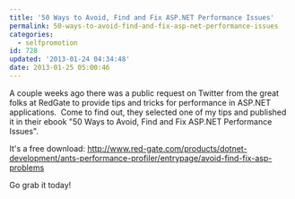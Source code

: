 ```yaml
---
title: '50 Ways to Avoid, Find and Fix ASP.NET Performance Issues'
permalink: 50-ways-to-avoid-find-and-fix-asp-net-performance-issues
categories: 
  - selfpromotion
id: 728
updated: '2013-01-24 04:34:48'
date: 2013-01-25 05:00:46
---
```


A couple weeks ago there was a public request on Twitter from the great folks at RedGate to provide tips and tricks for performance in ASP.NET applications.  Come to find out, they selected one of my tips and published it in their ebook "50 Ways to Avoid, Find and Fix ASP.NET Performance Issues".

It's a free download: <a href="http://www.red-gate.com/products/dotnet-development/ants-performance-profiler/entrypage/avoid-find-fix-asp-problems">http://www.red-gate.com/products/dotnet-development/ants-performance-profiler/entrypage/avoid-find-fix-asp-problems</a>

Go grab it today!